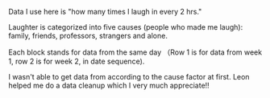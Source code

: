 Data I use here is "how many times I laugh in every 2 hrs."

Laughter is categorized into five causes (people who made me laugh): family, friends, professors, strangers and alone.

Each block stands for data from the same day （Row 1 is for data from week 1, row 2 is for week 2, in date sequence).

I wasn't able to get data from according to the cause factor at first. Leon helped me do a data cleanup which I very much appreciate!!
